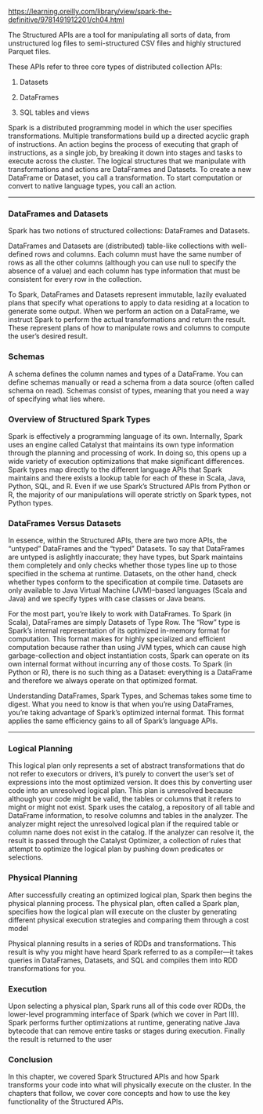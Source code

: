 https://learning.oreilly.com/library/view/spark-the-definitive/9781491912201/ch04.html


The Structured APIs are a tool for manipulating all sorts of data, from unstructured log files to semi-structured CSV files and highly structured Parquet files. 

These APIs refer to three core types of distributed collection APIs:

1) Datasets

2) DataFrames

3) SQL tables and views


Spark is a distributed programming model in which the user specifies transformations. Multiple transformations build up a directed acyclic graph of instructions. An action begins the process of executing that graph of instructions, as a single job, by breaking it down into stages and tasks to execute across the cluster. The logical structures that we manipulate with transformations and actions are DataFrames and Datasets. To create a new DataFrame or Dataset, you call a transformation. To start computation or convert to native language types, you call an action.


------------------------------------------------------------------------------------------------------------------------


### DataFrames and Datasets
Spark has two notions of structured collections: DataFrames and Datasets. 

DataFrames and Datasets are (distributed) table-like collections with well-defined rows and columns. Each column must have the same number of rows as all the other columns (although you can use null to specify the absence of a value) and each column has type information that must be consistent for every row in the collection. 

To Spark, DataFrames and Datasets represent immutable, lazily evaluated plans that specify what operations to apply to data residing at a location to generate some output. When we perform an action on a DataFrame, we instruct Spark to perform the actual transformations and return the result. These represent plans of how to manipulate rows and columns to compute the user’s desired result.


### Schemas
A schema defines the column names and types of a DataFrame. You can define schemas manually or read a schema from a data source (often called schema on read). Schemas consist of types, meaning that you need a way of specifying what lies where.


### Overview of Structured Spark Types
Spark is effectively a programming language of its own. Internally, Spark uses an engine called Catalyst that maintains its own type information through the planning and processing of work. In doing so, this opens up a wide variety of execution optimizations that make significant differences. Spark types map directly to the different language APIs that Spark maintains and there exists a lookup table for each of these in Scala, Java, Python, SQL, and R. Even if we use Spark’s Structured APIs from Python or R, the majority of our manipulations will operate strictly on Spark types, not Python types.


### DataFrames Versus Datasets
In essence, within the Structured APIs, there are two more APIs, the “untyped” DataFrames and the “typed” Datasets. To say that DataFrames are untyped is aslightly inaccurate; they have types, but Spark maintains them completely and only checks whether those types line up to those specified in the schema at runtime. Datasets, on the other hand, check whether types conform to the specification at compile time. Datasets are only available to Java Virtual Machine (JVM)–based languages (Scala and Java) and we specify types with case classes or Java beans.

For the most part, you’re likely to work with DataFrames. To Spark (in Scala), DataFrames are simply Datasets of Type Row. The “Row” type is Spark’s internal representation of its optimized in-memory format for computation. This format makes for highly specialized and efficient computation because rather than using JVM types, which can cause high garbage-collection and object instantiation costs, Spark can operate on its own internal format without incurring any of those costs. To Spark (in Python or R), there is no such thing as a Dataset: everything is a DataFrame and therefore we always operate on that optimized format.

Understanding DataFrames, Spark Types, and Schemas takes some time to digest. What you need to know is that when you’re using DataFrames, you’re taking advantage of Spark’s optimized internal format. This format applies the same efficiency gains to all of Spark’s language APIs.


----------------------------------------------------------------------------------------------------------------


### Logical Planning

This logical plan only represents a set of abstract transformations that do not refer to executors or drivers, it’s purely to convert the user’s set of expressions into the most optimized version. It does this by converting user code into an unresolved logical plan. This plan is unresolved because although your code might be valid, the tables or columns that it refers to might or might not exist. Spark uses the catalog, a repository of all table and DataFrame information, to resolve columns and tables in the analyzer. The analyzer might reject the unresolved logical plan if the required table or column name does not exist in the catalog. If the analyzer can resolve it, the result is passed through the Catalyst Optimizer, a collection of rules that attempt to optimize the logical plan by pushing down predicates or selections. 


### Physical Planning
After successfully creating an optimized logical plan, Spark then begins the physical planning process. The physical plan, often called a Spark plan, specifies how the logical plan will execute on the cluster by generating different physical execution strategies and comparing them through a cost model

Physical planning results in a series of RDDs and transformations. This result is why you might have heard Spark referred to as a compiler—it takes queries in DataFrames, Datasets, and SQL and compiles them into RDD transformations for you.


### Execution
Upon selecting a physical plan, Spark runs all of this code over RDDs, the lower-level programming interface of Spark (which we cover in Part III). Spark performs further optimizations at runtime, generating native Java bytecode that can remove entire tasks or stages during execution. Finally the result is returned to the user

### Conclusion
In this chapter, we covered Spark Structured APIs and how Spark transforms your code into what will physically execute on the cluster. In the chapters that follow, we cover core concepts and how to use the key functionality of the Structured APIs.

